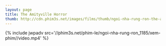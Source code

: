 ```yaml
---
layout: page
title: The Amityville Horror
thumb: http://cdn.phim3s.net/images/films/thumb/ngoi-nha-rung-ron-the-amityville-horror.jpg
---
```

{% include jwpadv src='//phim3s.net/phim-le/ngoi-nha-rung-ron_1185/xem-phim//video.mp4' %}